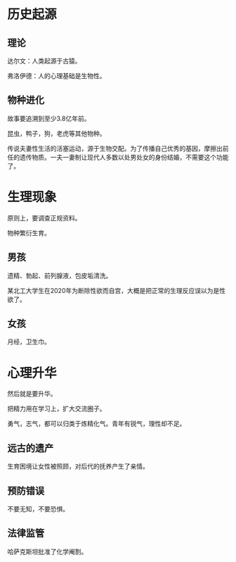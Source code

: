 # 历史起源

## 理论

达尔文：人类起源于古猿。

弗洛伊德：人的心理基础是生物性。

## 物种进化

故事要追溯到至少3.8亿年前。

昆虫，鸭子，狗，老虎等其他物种。

传说夫妻性生活的活塞运动，源于生物交配。为了传播自己优秀的基因，摩擦出前任的遗传物质。一夫一妻制让现代人多数以处男处女的身份结婚，不需要这个功能了。

# 生理现象

原则上，要调查正规资料。

物种繁衍生育。

## 男孩

遗精、勃起、前列腺液，包皮垢清洗。

某北工大学生在2020年为断除性欲而自宫，大概是把正常的生理反应误以为是性欲了。

## 女孩

月经，卫生巾。

# 心理升华

然后就是要升华。

把精力用在学习上，扩大交流圈子。

勇气，志气，都可以归类于炼精化气。青年有锐气，理性却不足。

## 远古的遗产

生育困境让女性被照顾，对后代的抚养产生了亲情。

## 预防错误

不要无知，不要恐惧。

## 法律监管

哈萨克斯坦批准了化学阉割。
